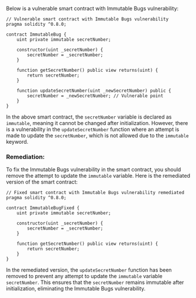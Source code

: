 Below is a vulnerable smart contract with Immutable Bugs vulnerability:

```solidity
// Vulnerable smart contract with Immutable Bugs vulnerability
pragma solidity ^0.8.0;

contract ImmutableBug {
    uint private immutable secretNumber;

    constructor(uint _secretNumber) {
        secretNumber = _secretNumber;
    }

    function getSecretNumber() public view returns(uint) {
        return secretNumber;
    }

    function updateSecretNumber(uint _newSecretNumber) public {
        secretNumber = _newSecretNumber; // Vulnerable point
    }
}
```

In the above smart contract, the `secretNumber` variable is declared as `immutable`, meaning it cannot be changed after initialization. However, there is a vulnerability in the `updateSecretNumber` function where an attempt is made to update the `secretNumber`, which is not allowed due to the `immutable` keyword.

### Remediation:
To fix the Immutable Bugs vulnerability in the smart contract, you should remove the attempt to update the `immutable` variable. Here is the remediated version of the smart contract:

```solidity
// Fixed smart contract with Immutable Bugs vulnerability remediated
pragma solidity ^0.8.0;

contract ImmutableBugFixed {
    uint private immutable secretNumber;

    constructor(uint _secretNumber) {
        secretNumber = _secretNumber;
    }

    function getSecretNumber() public view returns(uint) {
        return secretNumber;
    }
}
```

In the remediated version, the `updateSecretNumber` function has been removed to prevent any attempt to update the `immutable` variable `secretNumber`. This ensures that the `secretNumber` remains immutable after initialization, eliminating the Immutable Bugs vulnerability.